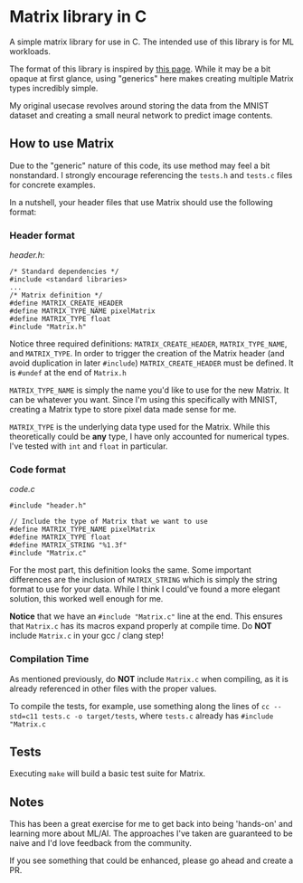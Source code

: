 # Matrix library in C

A simple matrix library for use in C. The intended use of this library is for ML workloads.

The format of this library is inspired by [this page](https://itnext.io/tutorial-generics-in-c-b3362b3376a3). While it may be a bit opaque at first glance, using "generics" here makes creating multiple Matrix types incredibly simple.

My original usecase revolves around storing the data from the MNIST dataset and creating a small neural network to predict image contents.

## How to use Matrix

Due to the "generic" nature of this code, its use method may feel a bit nonstandard. I strongly encourage referencing the `tests.h` and `tests.c` files for concrete examples.

In a nutshell, your header files that use Matrix should use the following format:

### Header format

*header.h:*
```
/* Standard dependencies */
#include <standard libraries>
...
/* Matrix definition */
#define MATRIX_CREATE_HEADER
#define MATRIX_TYPE_NAME pixelMatrix
#define MATRIX_TYPE float
#include "Matrix.h"
```

Notice three required definitions: `MATRIX_CREATE_HEADER`, `MATRIX_TYPE_NAME`, and `MATRIX_TYPE`. In order to trigger the creation of the Matrix header (and avoid duplication in later `#include`) `MATRIX_CREATE_HEADER` must be defined. It is `#undef` at the end of `Matrix.h`

`MATRIX_TYPE_NAME` is simply the name you'd like to use for the new Matrix. It can be whatever you want. Since I'm using this specifically with MNIST, creating a Matrix type to store pixel data made sense for me.

`MATRIX_TYPE` is the underlying data type used for the Matrix. While this theoretically could be **any** type, I have only accounted for numerical types. I've tested with `int` and `float` in particular.

### Code format

*code.c*
```
#include "header.h"

// Include the type of Matrix that we want to use
#define MATRIX_TYPE_NAME pixelMatrix
#define MATRIX_TYPE float
#define MATRIX_STRING "%1.3f"
#include "Matrix.c"
```

For the most part, this definition looks the same. Some important differences are the inclusion of `MATRIX_STRING` which is simply the string format to use for your data. While I think I could've found a more elegant solution, this worked well enough for me.

**Notice** that we have an `#include "Matrix.c"` line at the end. This ensures that `Matrix.c` has its macros expand properly at compile time. Do **NOT** include `Matrix.c` in your gcc / clang step!

### Compilation Time

As mentioned previously, do **NOT** include `Matrix.c` when compiling, as it is already referenced in other files with the proper values.

To compile the tests, for example, use something along the lines of `cc --std=c11 tests.c -o target/tests`, where `tests.c` already has `#include "Matrix.c` 

## Tests

Executing `make` will build a basic test suite for Matrix.

## Notes

This has been a great exercise for me to get back into being 'hands-on' and learning more about ML/AI. The approaches I've taken are guaranteed to be naive and I'd love feedback from the community.

If you see something that could be enhanced, please go ahead and create a PR.